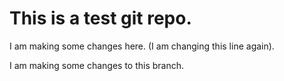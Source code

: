# This is a test git repo.

I am making some changes here. (I am changing this line again).

I am making some changes to this branch.


